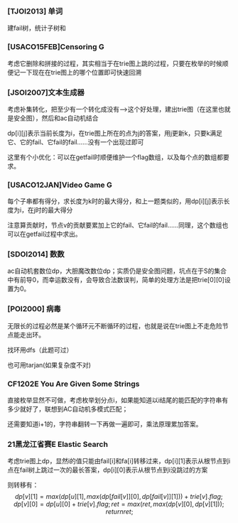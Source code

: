 
### [TJOI2013] 单词

建fail树，统计子树和


### [USACO15FEB]Censoring G

考虑它删除和拼接的过程，其实相当于在trie图上跳的过程，只要在枚举的时候顺便记一下现在在trie图上的哪个位置即可快速回溯


### [JSOI2007]文本生成器

考虑补集转化，把至少有一个转化成没有——>这个好处理，建出trie图（在这里也就是安全图），然后和ac自动机结合

dp[i][j]表示当前长度为i，在trie图上所在的点为j的答案，用j更新k，只要k满足它、它的fail、它fail的fail......没有一个出现过即可

这里有个小优化：可以在getfail时顺便维护一个flag数组，以及每个点的数组都要求。


### [USACO12JAN]Video Game G

每个子串都有得分，求长度为k时的最大得分，和上一题类似的，用dp[i][j]表示长度为i，在j时的最大得分

注意算贡献时，节点v的贡献要累加上它的fail、它fail的fail......同理，这个数组也可以在getfail过程中求出。


### [SDOI2014] 数数

ac自动机套数位dp，大胆魔改数位dp；实质仍是安全图问题，坑点在于S的集合中有前导0，而幸运数没有，会导致合法数误判，简单的处理方法是把trie[0][0]设置为0。

### [POI2000] 病毒

无限长的过程必然是某个循环元不断循环的过程，也就是说在trie图上不走危险节点能走出环。

找环用dfs（此题可过）

也可用tarjan(如果复杂度不对)

### CF1202E You Are Given Some Strings

直接枚举显然不可做，考虑枚举划分点i，如果能知道以i结尾的能匹配的字符串有多少就好了，联想到AC自动机多模式匹配；

还需要知道i+1的，字符串翻转一下再做一遍即可，乘法原理累加答案。

### 21黑龙江省赛E Elastic Search

考虑trie图上dp，显然i的值只能由fail[i]和fa[i]转移过来，dp[i][1]表示从根节点到i点在fail树上跳过一次的最长答案，dp[i][0]表示从根节点到i没跳过的方案

则转移有：
$$dp[v][1]=max(dp[u][1],max(dp[fail[v]][0],dp[fail[v]][1]))+trie[v].flag;
	dp[v][0]=dp[u][0]+trie[v].flag;
  ret=max(ret,max(dp[v][0],dp[v][1]));
  return ret;
$$





